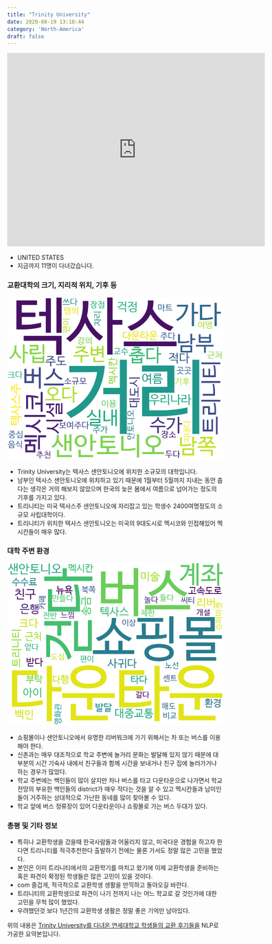 ```yaml
---
title: "Trinity University"
date: 2020-08-19 13:10:44
category: 'North-America'
draft: false
---
```


<iframe
width="600"
height="450"
frameborder="0" style="border:0"
src="https://www.google.com/maps/embed/v1/place?key=AIzaSyC9e1AME-pVmWC4hBpFdu5S4dKzyepa3HQ&q=Trinity+University&center=29.4618396,-98.4833121&zoom=14" allowfullscreen>
</iframe>

* UNITED STATES
* 지금까지 11명이 다녀갔습니다. 

### 교환대학의 크기, 지리적 위치, 기후 등

![gen_info-WordCloud](../univ_wordclouds_okt/gen_info/US000181_gen_info_okt.png)

* Trinity University는 텍사스 샌안토니오에 위치한 소규모의 대학입니다.
* 남부인 텍사스 샌안토니오에 위치하고 있기 때문에 1월부터 5월까지 지내는 동안 춥다는 생각은 거의 해보지 않았으며 한국의 늦은 봄에서 여름으로 넘어가는 정도의 기후를 가지고 있다.
* 트리니티는 미국 텍사스주 샌안토니오에 자리잡고 있는 학생수 2400여명정도의 소규모 사립대학이다.
* 트리니티가 위치한 텍사스 샌안토니오는 미국의 9대도시로 멕시코와 인접해있어 멕시칸들이 매우 많다.


### 대학 주변 환경

![env_info-WordCloud](../univ_wordclouds_okt/env_info/US000181_env_info_okt.png)

* 쇼핑몰이나 샌안토니오에서 유명한 리버워크에 가기 위해서는 차 또는 버스를 이용해야 한다.
* 신촌과는 매우 대조적으로 학교 주변에 놀거리 문화는 발달해 있지 않기 때문에 대부분의 시간 기숙사 내에서 친구들과 함께 시간을 보내거나 친구 집에 놀러가거나 하는 경우가 많았다.
* 학교 주변에는 백인들이 많이 살지만 차나 버스를 타고 다운타운으로 나가면서 학교전망의 부유한 백인들의 district가 매우 작다는 것을 알 수 있고 멕시칸들과 남미인들이 거주하는 상대적으로 가난한 동네를 많이 찾아볼 수 있다.
* 학교 앞에 버스 정류장이 있어 다운타운이나 쇼핑몰로 가는 버스 두대가 있다.


### 총평 및 기타 정보 
* 특히나 교환학생을 갔을때 한국사람들과 어울리지 않고, 미국다운 경험을 하고자 한다면 트리니티를 적극추천한다 출발하기 전에는 물론 가서도 정말 많은 고민을 했었다.
* 본인은 이미 트리니티에서의 교환학기를 마치고 왔기에 이제 교환학생을 준비하는 혹은 파견이 확정된 학생들은 많은 고민이 있을 것이다.
* com 즐겁게, 적극적으로 교환학생 생활을 만끽하고 돌아오길 바란다.
* 트리니티의 교환학생으로 파견이 나기 전까지 나는 어느 학교로 갈 것인가에 대한 고민을 무척 많이 했었다.
* 우려했던것 보다 1년간의 교환학생 생활은 정말 좋은 기억만 남아있다.


위의 내용은 [Trinity University를 다녀온 연세대학교 학생들의 교환 후기들을](http://oia.yonsei.ac.kr/partner/expReport.asp?ucode=US000181&bgbn=A) NLP로 가공한 요약본입니다. 
